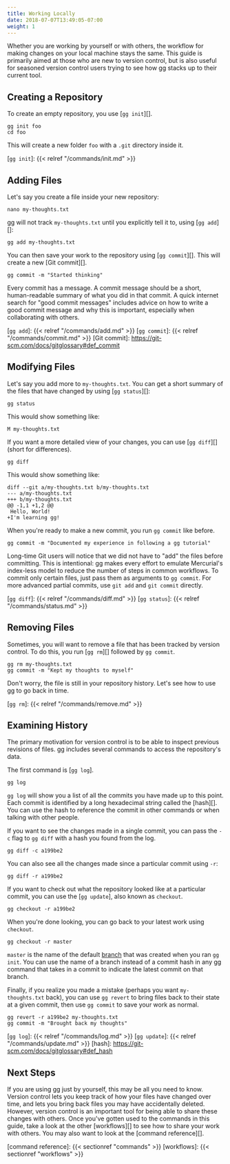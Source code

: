 ```yaml
---
title: Working Locally
date: 2018-07-07T13:49:05-07:00
weight: 1
---
```


Whether you are working by yourself or with others, the workflow for making
changes on your local machine stays the same. This guide is primarily aimed at
those who are new to version control, but is also useful for seasoned version
control users trying to see how gg stacks up to their current tool.

<!--more-->

## Creating a Repository

To create an empty repository, you use [`gg init`][].

```shell
gg init foo
cd foo
```

This will create a new folder `foo` with a `.git` directory inside it.

[`gg init`]: {{< relref "/commands/init.md" >}}

## Adding Files

Let's say you create a file inside your new repository:

```shell
nano my-thoughts.txt
```

gg will not track `my-thoughts.txt` until you explicitly tell it to, using [`gg
add`][]:

```shell
gg add my-thoughts.txt
```

You can then save your work to the repository using [`gg commit`][]. This will
create a new [Git commit][].

```shell
gg commit -m "Started thinking"
```

Every commit has a message. A commit message should be a short, human-readable
summary of what you did in that commit. A quick internet search for "good commit
messages" includes advice on how to write a good commit message and why this is
important, especially when collaborating with others.

[`gg add`]: {{< relref "/commands/add.md" >}}
[`gg commit`]: {{< relref "/commands/commit.md" >}}
[Git commit]: https://git-scm.com/docs/gitglossary#def_commit

## Modifying Files

Let's say you add more to `my-thoughts.txt`. You can get a short summary of the
files that have changed by using [`gg status`][]:

```shell
gg status
```

This would show something like:

```
M my-thoughts.txt
```

If you want a more detailed view of your changes, you can use [`gg diff`][] (short for differences).

```shell
gg diff
```

This would show something like:

```
diff --git a/my-thoughts.txt b/my-thoughts.txt
--- a/my-thoughts.txt
+++ b/my-thoughts.txt
@@ -1,1 +1,2 @@
 Hello, World!
+I'm learning gg!
```

When you're ready to make a new commit, you run `gg commit` like before.

```shell
gg commit -m "Documented my experience in following a gg tutorial"
```

Long-time Git users will notice that we did not have to "add" the files before
committing. This is intentional: gg makes every effort to emulate Mercurial's
index-less model to reduce the number of steps in common workflows. To commit
only certain files, just pass them as arguments to `gg commit`. For more
advanced partial commits, use `git add` and `git commit` directly.

[`gg diff`]: {{< relref "/commands/diff.md" >}}
[`gg status`]: {{< relref "/commands/status.md" >}}

## Removing Files

Sometimes, you will want to remove a file that has been tracked by version
control. To do this, you run [`gg rm`][] followed by `gg commit`.

```shell
gg rm my-thoughts.txt
gg commit -m "Kept my thoughts to myself"
```

Don't worry, the file is still in your repository history. Let's see how to use
gg to go back in time.

[`gg rm`]: {{< relref "/commands/remove.md" >}}

## Examining History

The primary motivation for version control is to be able to inspect previous
revisions of files. gg includes several commands to access the repository's
data.

The first command is [`gg log`].

```shell
gg log
```

`gg log` will show you a list of all the commits you have made up to this point.
Each commit is identified by a long hexadecimal string called the [hash][]. You
can use the hash to reference the commit in other commands or when talking with
other people.

If you want to see the changes made in a single commit, you can pass the `-c`
flag to `gg diff` with a hash you found from the log.

```shell
gg diff -c a199be2
```

You can also see all the changes made since a particular commit using `-r`:

```shell
gg diff -r a199be2
```

If you want to check out what the repository looked like at a particular commit,
you can use the [`gg update`], also known as `checkout`.

```shell
gg checkout -r a199be2
```

When you're done looking, you can go back to your latest work using `checkout`.

```shell
gg checkout -r master
```

`master` is the name of the default [branch][] that was created when you ran `gg
init`. You can use the name of a branch instead of a commit hash in any gg
command that takes in a commit to indicate the latest commit on that branch.

Finally, if you realize you made a mistake (perhaps you want `my-thoughts.txt`
back), you can use `gg revert` to bring files back to their state at a given
commit, then use `gg commit` to save your work as normal.

```shell
gg revert -r a199be2 my-thoughts.txt
gg commit -m "Brought back my thoughts"
```

[branch]: https://help.github.com/articles/about-branches/
[`gg log`]: {{< relref "/commands/log.md" >}}
[`gg update`]: {{< relref "/commands/update.md" >}}
[hash]: https://git-scm.com/docs/gitglossary#def_hash

## Next Steps

If you are using gg just by yourself, this may be all you need to know. Version
control lets you keep track of how your files have changed over time, and lets
you bring back files you may have accidentally deleted. However, version control
is an important tool for being able to share these changes with others. Once
you've gotten used to the commands in this guide, take a look at the other
[workflows][] to see how to share your work with others. You may also want to
look at the [command reference][].

[command reference]: {{< sectionref "commands" >}}
[workflows]: {{< sectionref "workflows" >}}
